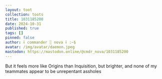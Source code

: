 ```yaml
---
layout: toot
collection: toots
title: 1031185200
date: 2024-10-31
published: true
tags: []
pinned: false
author: ⸸ commander ░ nova ⸸ :~$
avatar: /img/avatar/daemon.jpeg
mastodon: https://mastodon.online/@cmdr_nova/1031185200
---
```


But it feels more like Origins than Inquisition, but brighter, and none of my teammates appear to be unrepentant assholes
